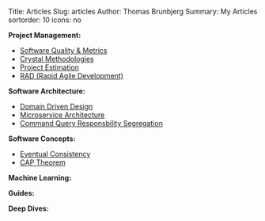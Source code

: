 Title: Articles
Slug: articles
Author: Thomas Brunbjerg
Summary: My Articles
sortorder: 10
icons: no

 **Project Management:**

* [Software Quality & Metrics]({filename}/articles/quality_metrics.md)
* [Crystal Methodologies]({filename}/articles/crystal_methodologies.md)
* [Project Estimation]({filename}/articles/estimating_projects.md)
* [RAD (Rapid Agile Development)]({filename}/articles/rapid_agile_development.md)


 **Software Architecture:**

* [Domain Driven Design]({filename}/articles/domain_driven_design.md)
* [Microservice Architecture]({filename}/articles/microservice_architecture.md)
* [Command Query Responsbility Segregation]()

**Software Concepts:**

* [Eventual Consistency]({filename}/articles/eventual_consistency.md)
* [CAP Theorem]({filename}/articles/cap_theorem.md)

**Machine Learning:**

**Guides:**

**Deep Dives:**
